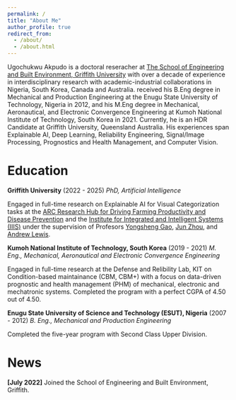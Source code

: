 ```yaml
---
permalink: /
title: "About Me"
author_profile: true
redirect_from: 
  - /about/
  - /about.html
---
```


Ugochukwu Akpudo is a doctoral reseracher at [The School of Engineering and Built Environment, Griffith University]("https://www.griffith.edu.au/griffith-sciences/school-information-communication-technology/institute-integrated-intelligent-systems/our-researchers) with over a decade of experience in interdisciplinary research with academic-industrial collaborations in Nigeria, South Korea, Canada and Australia.  received his B.Eng degree in Mechanical and Production Engineering at the Enugu State University of Technology, Nigeria in 2012, and his M.Eng degree in Mechanical, Aeronautical, and Electronic Convergence Engineering at Kumoh National Institute of Technology, South Korea in 2021. Currently, he is an HDR Candidate at Griffith University, Queensland Australia. His experiences span Explainable AI, Deep Learning, Reliability Engineering, Signal/Image Processing, Prognostics and Health Management, and Computer Vision.  

Education
======			
**Griffith University** (2022 - 2025)
*PhD, Artificial Intelligence*

Engaged in full-time research on Explainable AI for Visual Categorization tasks at the [ARC Research Hub for Driving Farming Productivity and Disease Prevention](https://www.griffith.edu.au/griffith-sciences/farming-productivity) and the [Institute for Integrated and Intelligent Systems (IIIS)](https://www.griffith.edu.au/griffith-sciences/school-information-communication-technology/institute-integrated-intelligent-systems) under the supervision of Profesors [Yongsheng Gao](https://experts.griffith.edu.au/19112-yongsheng-gao), [Jun Zhou](https://experts.griffith.edu.au/7205-jun-zhou), and [Andrew Lewis](https://experts.griffith.edu.au/7601-andrew-lewis). 

<!-- My work involves developing human-understandable explanation frameworks for deep learning algorithms to ensure transparency in real-world computer vision applications. -->

**Kumoh National Institute of Technology, South Korea** (2019 - 2021)
*M. Eng., Mechanical, Aeronautical and Electronic Convergence Engineering*

Engaged in full-time research at the Defense and Relibility Lab, KIT on Condition-based maintainance (CBM, CBM+) with a focus on data-driven prognostic and health management (PHM) of mechanical, electronic and mechatronic systems. Completed the program with a perfect CGPA of 4.50 out of 4.50.

**Enugu State University of Science and Technology (ESUT), Nigeria** (2007 - 2012)
*B. Eng., Mechanical and Production Engineering*

Completed the five-year program with Second Class Upper Division.

News
======
**[July 2022]** Joined the School of Engineering and Built Environment, Griffith.



<!-- **Markdown generator**

The repository includes [a set of Jupyter notebooks](https://github.com/academicpages/academicpages.github.io/tree/master/markdown_generator
) that converts a CSV containing structured data about talks or presentations into individual markdown files that will be properly formatted for the Academic Pages template. The sample CSVs in that directory are the ones I used to create my own personal website at stuartgeiger.com. My usual workflow is that I keep a spreadsheet of my publications and talks, then run the code in these notebooks to generate the markdown files, then commit and push them to the GitHub repository.

How to edit your site's GitHub repository
------
Many people use a git client to create files on their local computer and then push them to GitHub's servers. If you are not familiar with git, you can directly edit these configuration and markdown files directly in the github.com interface. Navigate to a file (like [this one](https://github.com/academicpages/academicpages.github.io/blob/master/_talks/2012-03-01-talk-1.md) and click the pencil icon in the top right of the content preview (to the right of the "Raw | Blame | History" buttons). You can delete a file by clicking the trashcan icon to the right of the pencil icon. You can also create new files or upload files by navigating to a directory and clicking the "Create new file" or "Upload files" buttons. 

Example: editing a markdown file for a talk
![Editing a markdown file for a talk](/images/editing-talk.png) -->

<!-- For more info
------
More info about configuring Academic Pages can be found in [the guide](https://academicpages.github.io/markdown/), the [growing wiki](https://github.com/academicpages/academicpages.github.io/wiki), and you can always [ask a question on GitHub](https://github.com/academicpages/academicpages.github.io/discussions). The [guides for the Minimal Mistakes theme](https://mmistakes.github.io/minimal-mistakes/docs/configuration/) (which this theme was forked from) might also be helpful. -->
